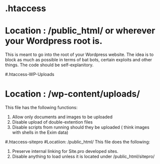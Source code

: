 # .htaccess
# Location : /public_html/ or wherever your Wordpress root is.
This is meant to go into the root of your Wordpress website.  The idea is to block as much as possible in terms of bat bots, certain exploits and other things.
The code should be self-explanitory.

#.htaccess-WP-Uploads
# Location : /wp-content/uploads/
This file has the following functions:
1.  Allow only documents and images to be uploaded
2.  Disable upload of double-extention files
3.  Disable scripts from running should they be uploaded ( think images with shells in the Exim data)

#.htaccess-sitepro
#Locatiion: /public_html/
This file does the following:
1. Preserve internal linking for Site.pro developed sites.
2. Disable anything to load unless it is located under /public_html/sitepro/ 
